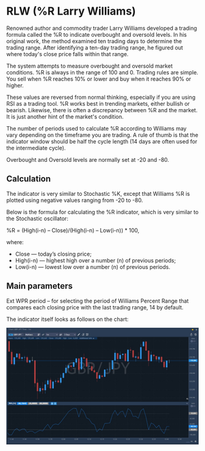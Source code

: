 # RLW \(%R Larry Williams\)

Renowned author and commodity trader Larry Williams developed a trading formula called the %R to indicate overbought and oversold levels. In his original work, the method examined ten trading days to determine the trading range. After identifying a ten-day trading range, he figured out where today's close price falls within that range.

The system attempts to measure overbought and oversold market conditions. %R is always in the range of 100 and 0. Trading rules are simple. You sell when %R reaches 10% or lower and buy when it reaches 90% or higher.

These values are reversed from normal thinking, especially if you are using RSI as a trading tool. %R works best in trending markets, either bullish or bearish. Likewise, there is often a discrepancy between %R and the market. It is just another hint of the market's condition.

The number of periods used to calculate %R according to Williams may vary depending on the timeframe you are trading. A rule of thumb is that the indicator window should be half the cycle length \(14 days are often used for the intermediate cycle\).

Overbought and Oversold levels are normally set at -20 and -80.

## Calculation

The indicator is very similar to Stochastic %K, except that Williams %R is plotted using negative values ranging from -20 to -80.

Below is the formula for calculating the %R indicator, which is very similar to the Stochastic oscillator:

%R = \(High\(i-n\) – Close\)/\(High\(i-n\) – Low\(i-n\)\) \* 100,

where:

* Close — today’s closing price;
* High\(i-n\) — highest high over a number \(n\) of previous periods;
* Low\(i-n\) — lowest low over a number \(n\) of previous periods.

## Main parameters

Ext WPR period – for selecting the period of Williams Percent Range that compares each closing price with the last trading range, 14 by default.

The indicator itself looks as follows on the chart:

![](../../../.gitbook/assets/rlw.jpg)

